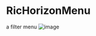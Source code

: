 # RicHorizonMenu
a filter menu
![image](https://github.com/zLihuan/RicHorizonMenu/blob/master/demo.gif)
